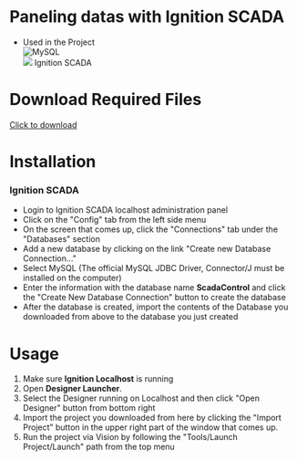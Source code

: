 # Paneling datas with Ignition SCADA
- Used in the Project <br>
![MySQL](https://img.shields.io/badge/mysql-%2300f.svg?style=for-the-badge&logo=mysql&logoColor=white)<br>
<img src="https://drive.google.com/uc?export=view&id=1vp65UzMVc-4dUk7Oy8eE_np7ZGtfFa_d"> Ignition SCADA

# Download Required Files

[Click to download](https://drive.google.com/file/d/1a8iJdmicHrn-rpxTV-oO7NkLOKPzUOgl/view?usp=share_link)

# Installation

<h3>Ignition SCADA</h3>
<ul>
  <li>Login to Ignition SCADA localhost administration panel</li>
  <li>Click on the "Config" tab from the left side menu</li>
  <li>On the screen that comes up, click the "Connections" tab under the "Databases" section</li>
  <li>Add a new database by clicking on the link "Create new Database Connection..."</li>
  <li>Select MySQL (The official MySQL JDBC Driver, Connector/J must be installed on the computer)</li>
  <li>Enter the information with the database name <strong>ScadaControl</strong> and click the "Create New Database Connection" button to create the database</li>
  <li>After the database is created, import the contents of the Database you downloaded from above to the database you just created</li>
</ul>

# Usage
<ol>
  <li>Make sure <strong>Ignition Localhost</strong> is running</li>
  <li>Open <strong>Designer Launcher</strong>. </li>
  <li>Select the Designer running on Localhost and then click "Open Designer" button from bottom right</li>
  <li>Import the project you downloaded from here by clicking the "Import Project" button in the upper right part of the window that comes up.</li>
  <li>Run the project via Vision by following the "Tools/Launch Project/Launch" path from the top menu</li>
</ol>
